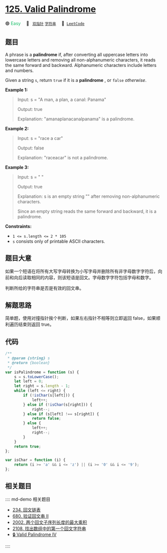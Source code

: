 # [125. Valid Palindrome](https://leetcode.com/problems/valid-palindrome/)

🟢 <font color=#15bd66>Easy</font>&emsp; 🔖&ensp; [`双指针`](/leetcode/outline/tag/two-pointers.md) [`字符串`](/leetcode/outline/tag/string.md)&emsp; 🔗&ensp;[`LeetCode`](https://leetcode.com/problems/valid-palindrome/)

## 题目

A phrase is a **palindrome** if, after converting all uppercase letters into
lowercase letters and removing all non-alphanumeric characters, it reads the
same forward and backward. Alphanumeric characters include letters and
numbers.

Given a string `s`, return `true` if it is a **palindrome** , or `false` _otherwise_.

**Example 1:**

> Input: s = "A man, a plan, a canal: Panama"
>
> Output: true
>
> Explanation: "amanaplanacanalpanama" is a palindrome.

**Example 2:**

> Input: s = "race a car"
>
> Output: false
>
> Explanation: "raceacar" is not a palindrome.

**Example 3:**

> Input: s = " "
>
> Output: true
>
> Explanation: s is an empty string "" after removing non-alphanumeric characters.
>
> Since an empty string reads the same forward and backward, it is a palindrome.

**Constraints:**

- `1 <= s.length <= 2 * 105`
- `s` consists only of printable ASCII characters.

## 题目大意

如果一个短语在将所有大写字母转换为小写字母并删除所有非字母数字字符后，向前和向后读取相同的内容，则该短语是回文。字母数字字符包括字母和数字。

判断所给的字符串是否是有效的回文串。

## 解题思路

简单题，使用对撞指针挨个判断，如果左右指针不相等则立即返回 false，如果顺利遍历结束则返回 true。

## 代码

```javascript
/**
 * @param {string} s
 * @return {boolean}
 */
var isPalindrome = function (s) {
	s = s.toLowerCase();
	let left = 0;
	let right = s.length - 1;
	while (left <= right) {
		if (!isChar(s[left])) {
			left++;
		} else if (!isChar(s[right])) {
			right--;
		} else if (s[left] !== s[right]) {
			return false;
		} else {
			left++;
			right--;
		}
	}
	return true;
};

var isChar = function (i) {
	return (i >= 'a' && i <= 'z') || (i >= '0' && i <= '9');
};
```

## 相关题目

:::: md-demo 相关题目

- [234. 回文链表](./0234.md)
- [680. 验证回文串 II](https://leetcode.com/problems/valid-palindrome-ii)
- [2002. 两个回文子序列长度的最大乘积](https://leetcode.com/problems/maximum-product-of-the-length-of-two-palindromic-subsequences)
- [2108. 找出数组中的第一个回文字符串](https://leetcode.com/problems/find-first-palindromic-string-in-the-array)
- [🔒 Valid Palindrome IV](https://leetcode.com/problems/valid-palindrome-iv)

::::
